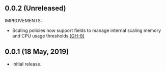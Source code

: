 ## 0.0.2 (Unreleased)

IMPROVEMENTS:
 * Scaling policies now support fields to manage internal scaling memory and CPU usage thresholds [[GH-9]](https://github.com/jrasell/sherpa/pull/9)

## 0.0.1 (18 May, 2019)

* Initial release.
